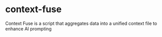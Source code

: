 # context-fuse
Context Fuse is a script that aggregates data into a unified context file to enhance AI prompting
